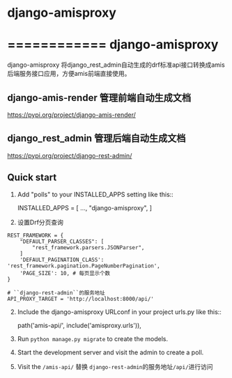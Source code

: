 # django-amisproxy

============
django-amisproxy
============

django-amisproxy 将django_rest_admin自动生成的drf标准api接口转换成amis后端服务接口应用，方便amis前端直接使用。

## django-amis-render  管理前端自动生成文档
https://pypi.org/project/django-amis-render/

## django_rest_admin 管理后端自动生成文档
https://pypi.org/project/django-rest-admin/


Quick start
-----------

1. Add "polls" to your INSTALLED_APPS setting like this::

    INSTALLED_APPS = [
        ...,
        "django-amisproxy",
    ]

2. 设置Drf分页查询
```
REST_FRAMEWORK = {
    "DEFAULT_PARSER_CLASSES": [
        "rest_framework.parsers.JSONParser",
    ]
    'DEFAULT_PAGINATION_CLASS': 'rest_framework.pagination.PageNumberPagination', 
    'PAGE_SIZE': 10, # 每页显示个数
}

# ``django-rest-admin``的服务地址
API_PROXY_TARGET = 'http://localhost:8000/api/'
```
2. Include the django-amisproxy URLconf in your project urls.py like this::

    path('amis-api/', include('amisproxy.urls')),

3. Run ``python manage.py migrate`` to create the models.

4. Start the development server and visit the admin to create a poll.

5. Visit the ``/amis-api/`` 替换 ``django-rest-admin``的服务地址``/api/``进行访问